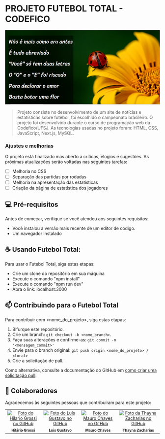 # PROJETO FUTEBOL TOTAL - CODEFICO

<img src="Capturar.PNG" alt="Exemplo imagem">

> Projeto consiste no desenvolvimento de um site de notícias e estatísticas sobre futebol, foi escolhido o campeonato brasileiro. O projeto foi desenvolvido durante o curso de programação web da Codefico/UFSJ. As tecnologias usadas no projeto foram: HTML, CSS, JavaScript, Next.js, MySQL.

### Ajustes e melhorias

O projeto está finalizado mas aberto a críticas, elogios e sugestões. As próximas atualizações serão voltadas nas seguintes tarefas:

- [ ] Melhoria no CSS
- [ ] Separação das partidas por rodadas
- [ ] Melhoria na apresentação das estatísticas
- [ ] Criação da página de estatística dos jogadores

## 💻 Pré-requisitos

Antes de começar, verifique se você atendeu aos seguintes requisitos:

- Você instalou a versão mais recente de um editor de código.
- Um navegador instalado

## ☕ Usando Futebol Total:

Para usar o Futebol Total, siga estas etapas:

- Crie um clone do repositório em sua máquina
- Execute o comando "npm install"
- Execute o comando "npm run dev"
- Abra o link: localhost:3000

## 📫 Contribuindo para o Futebol Total

Para contribuir com <nome_do_projeto>, siga estas etapas:

1. Bifurque este repositório.
2. Crie um branch: `git checkout -b <nome_branch>`.
3. Faça suas alterações e confirme-as: `git commit -m '<mensagem_commit>'`
4. Envie para o branch original: `git push origin <nome_do_projeto> / <local>`
5. Crie a solicitação de pull.

Como alternativa, consulte a documentação do GitHub em [como criar uma solicitação pull](https://help.github.com/en/github/collaborating-with-issues-and-pull-requests/creating-a-pull-request).

## 🤝 Colaboradores

Agradecemos às seguintes pessoas que contribuíram para este projeto:

<table>
  <tr>
    <td align="center">
      <a href="#" title="defina o titulo do link">
        <img src="https://avatars.githubusercontent.com/u/103451021?v=4" width="100px;" alt="Foto do Hilario Grossi no GitHub"/><br>
        <sub>
          <b>Hilário Grossi</b>
        </sub>
      </a>
    </td>
    <td align="center">
      <a href="#" title="defina o titulo do link">
        <img src="https://avatars.githubusercontent.com/u/145384000?v=4" width="100px;" alt="Foto do Luís Gustavo no GitHub"/><br>
        <sub>
          <b>Luís Gustavo</b>
        </sub>
      </a>
    </td>
    <td align="center">
      <a href="#" title="defina o titulo do link">
        <img src="https://avatars.githubusercontent.com/u/138091054?v=4" width="100px;" alt="Foto do Mauro Chaves no GitHub"/><br>
        <sub>
          <b>Mauro Chaves</b>
        </sub>
      </a>
    </td>
    <td align="center">
      <a href="#" title="defina o titulo do link">
        <img src="https://avatars.githubusercontent.com/u/145383848?v=4" width="100px;" alt="Foto da Thayna Zacharias no GitHub"/><br>
        <sub>
          <b>Thayna Zacharias</b>
        </sub>
      </a>
    </td>
  </tr>
</table>
